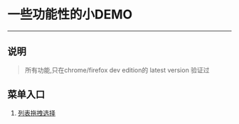 # 一些功能性的小DEMO

----

## 说明

> 所有功能,只在chrome/firefox dev edition的 latest version 验证过

## 菜单入口

1. [列表拖拽选择](/demos/dragSelect/index.html)
